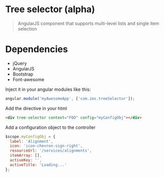 Tree selector (alpha)
===

> AngularJS component that supports multi-level lists and single item selection

Dependencies
===
* jQuery
* AngularJS
* Bootstrap
* Font-awesome

Inject it in your angular modules like this:

```JavaScript
angular.module('myAwesomeApp', ['com.ims.treeSelector']);
```

Add the directive in your html
```html
<div tree-selector context="FOO" config="myConfigObj"></div>
```

Add a configuration object to the controller
```JavaScript
$scope.myConfigObj = {
  label: 'Alignment',
  icon: 'icon-chevron-sign-right',
  resourceUrl: '/services/alignments',
  itemArray: [],
  activeKey: '',
  activeTitle: 'Loading...'
};
```


